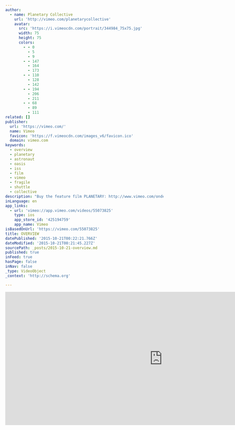 ```yaml
---
author:
  - name: Planetary Collective
    url: 'http://vimeo.com/planetarycollective'
    avatar:
      src: 'https://i.vimeocdn.com/portrait/344984_75x75.jpg'
      width: 75
      height: 75
      colors:
        - - 0
          - 5
          - 9
        - - 147
          - 164
          - 173
        - - 110
          - 128
          - 142
        - - 194
          - 206
          - 211
        - - 68
          - 89
          - 111
related: []
publisher:
  url: 'https://vimeo.com/'
  name: Vimeo
  favicon: 'https://f.vimeocdn.com/images_v6/favicon.ico'
  domain: vimeo.com
keywords:
  - overview
  - planetary
  - astronaut
  - oasis
  - iss
  - film
  - vimeo
  - fragile
  - shuttle
  - collective
description: "Buy the feature film PLANETARY: http://www.vimeo.com/ondemand/planetary For more info about PLANETARY and Planetary Collective visit http://www.weareplanetary.com. On the 40th anniversary of the famous 'Blue Marble' photograph taken of Earth from space, Planetary Collective presents a short film documenting astronauts' life-changing stories of seeing the Earth from the outside - a perspective-altering experience often described as the Overview Effect."
inLanguage: en
app_links:
  - url: 'vimeo://app.vimeo.com/videos/55073825'
    type: ios
    app_store_id: '425194759'
    app_name: Vimeo
isBasedOnUrl: 'https://vimeo.com/55073825'
title: OVERVIEW
datePublished: '2015-10-21T00:22:21.766Z'
dateModified: '2015-10-21T00:21:45.227Z'
sourcePath: _posts/2015-10-21-overview.md
published: true
inFeed: true
hasPage: false
inNav: false
_type: VideoObject
_context: 'http://schema.org'

---
```

<iframe src="https://cdn.embedly.com/widgets/media.html?src=https%3A%2F%2Fplayer.vimeo.com%2Fvideo%2F55073825&amp;url=https%3A%2F%2Fvimeo.com%2F55073825&amp;image=http%3A%2F%2Fi.vimeocdn.com%2Fvideo%2F424130492_1280.jpg&amp;key=b7d04c9b404c499eba89ee7072e1c4f7&amp;type=text%2Fhtml&amp;schema=vimeo" width="1000" height="425" scrolling="no" frameborder="0" allowfullscreen="allowfullscreen" style=""></iframe>